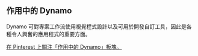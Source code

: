 

## 作用中的 Dynamo

Dynamo 可對專案工作流使用視覺程式設計以及可用於開發自訂工具，因此是各種令人興奮的應用程式的重要方面。

<a data-pin-do="embedBoard" href="http://www.pinterest.com/modelabnyc/dynamo-in-action/" data-pin-scale-width="240" data-pin-scale-height="1280" data-pin-board-width="770">在 Pinterest 上關注「作用中的 Dynamo」板塊。</a>
<!-- Please call pinit.js only once per page -->
<script type="text/javascript" async defer src="//assets.pinterest.com/js/pinit.js"></script>

